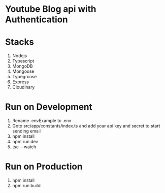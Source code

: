 # Youtube Blog api with Authentication

# Stacks
1. Nodejs
2. Typescript
3. MongoDB
4. Mongoose
5. Typegroose
6. Express
7. Cloudinary


# Run on Development
1. Rename .envExample to .env
2. Goto src/app/constants/index.ts and add your api key and secret to start sending email
3. npm install
4. npm run dev
5. tsc --watch


# Run on Production
1. npm install
2. npm run build
